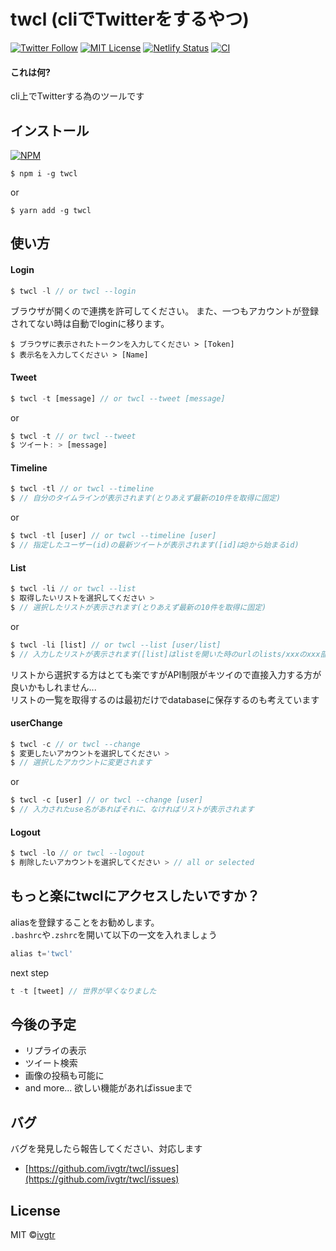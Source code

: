 # twcl (cliでTwitterをするやつ)
[![Twitter Follow](https://img.shields.io/twitter/follow/mawaru_hana?style=social)](https://twitter.com/mawaru_hana) [![MIT License](http://img.shields.io/badge/license-MIT-blue.svg?style=flat)](LICENSE) [![Netlify Status](https://api.netlify.com/api/v1/badges/528913b2-82a9-4d80-89a5-0005a7da157b/deploy-status)](https://github.com/ivgtr/twcl-web) [![CI](https://github.com/ivgtr/twcl-middleware/workflows/CI/badge.svg)](https://github.com/ivgtr/twcl-middleware)

#### これは何?  
cli上でTwitterする為のツールです


## インストール  
[![NPM](https://nodei.co/npm/twcl.png?mini=true)](https://www.npmjs.com/package/twcl)  
```
$ npm i -g twcl
```
or
```
$ yarn add -g twcl
```

## 使い方
#### Login  
``` javascript
$ twcl -l // or twcl --login
```
ブラウザが開くので連携を許可してください。
また、一つもアカウントが登録されてない時は自動でloginに移ります。
```
$ ブラウザに表示されたトークンを入力してください > [Token] 
$ 表示名を入力してください > [Name]
```
#### Tweet
``` javascript
$ twcl -t [message] // or twcl --tweet [message]
```
or  
``` javascript
$ twcl -t // or twcl --tweet
$ ツイート: > [message]
```
#### Timeline
``` javascript
$ twcl -tl // or twcl --timeline
$ // 自分のタイムラインが表示されます(とりあえず最新の10件を取得に固定)
```
or
``` javascript
$ twcl -tl [user] // or twcl --timeline [user]
$ // 指定したユーザー(id)の最新ツイートが表示されます([id]は@から始まるid)
```
#### List
``` javascript
$ twcl -li // or twcl --list
$ 取得したいリストを選択してください >
$ // 選択したリストが表示されます(とりあえず最新の10件を取得に固定)
```
or
``` javascript
$ twcl -li [list] // or twcl --list [user/list]
$ // 入力したリストが表示されます([list]はlistを開いた時のurlのlists/xxxのxxx部分)
```
リストから選択する方はとても楽ですがAPI制限がキツイので直接入力する方が良いかもしれません...  
リストの一覧を取得するのは最初だけでdatabaseに保存するのも考えています
#### userChange
``` javascript
$ twcl -c // or twcl --change
$ 変更したいアカウントを選択してください >
$ // 選択したアカウントに変更されます
```
or
``` javascript
$ twcl -c [user] // or twcl --change [user]
$ // 入力されたuse名があればそれに、なければリストが表示されます
```
#### Logout
``` javascript
$ twcl -lo // or twcl --logout
$ 削除したいアカウントを選択してください > // all or selected
```

## もっと楽にtwclにアクセスしたいですか？
aliasを登録することをお勧めします。  
`.bashrc`や`.zshrc`を開いて以下の一文を入れましょう
``` javascript
alias t='twcl'
```  
next step
``` javascript
t -t [tweet] // 世界が早くなりました
```  

## 今後の予定
- リプライの表示
- ツイート検索
- 画像の投稿も可能に
- and more...
欲しい機能があればissueまで  
## バグ
バグを発見したら報告してください、対応します
- [https://github.com/ivgtr/twcl/issues](https://github.com/ivgtr/twcl/issues)

## License
MIT ©[ivgtr](https://github.com/ivgtr)